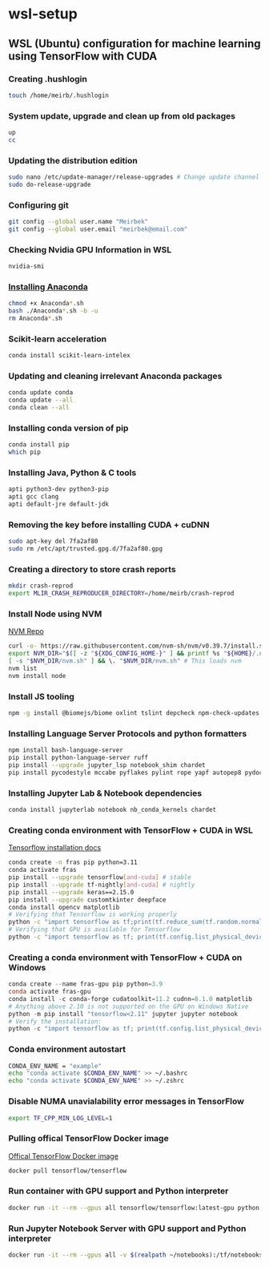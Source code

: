 # wsl-setup

## WSL (Ubuntu) configuration for machine learning using TensorFlow with CUDA

### Creating .hushlogin

```bash
touch /home/meirb/.hushlogin
```

### System update, upgrade and clean up from old packages

```bash
up
cc
```

### Updating the distribution edition

```bash
sudo nano /etc/update-manager/release-upgrades # Change update channel from lts to normal
sudo do-release-upgrade
```

### Configuring git

```bash
git config --global user.name "Meirbek"
git config --global user.email "meirbek@email.com"
```

### Checking Nvidia GPU Information in WSL

```bash
nvidia-smi
```

### [Installing Anaconda](https://www.anaconda.com/download)

```bash
chmod +x Anaconda*.sh
bash ./Anaconda*.sh -b -u
rm Anaconda*.sh
```

### Scikit-learn acceleration

```bash
conda install scikit-learn-intelex
```

### Updating and cleaning irrelevant Anaconda packages

```bash
conda update conda
conda update --all
conda clean --all
```

### Installing conda version of pip

```bash
conda install pip
which pip
```

### Installing Java, Python & C tools

```bash
apti python3-dev python3-pip
apti gcc clang
apti default-jre default-jdk
```

### Removing the key before installing CUDA + cuDNN

```bash
sudo apt-key del 7fa2af80
sudo rm /etc/apt/trusted.gpg.d/7fa2af80.gpg
```

### Creating a directory to store crash reports

```bash
mkdir crash-reprod
export MLIR_CRASH_REPRODUCER_DIRECTORY=/home/meirb/crash-reprod
```

### Install Node using NVM

[NVM Repo](https://github.com/nvm-sh/nvm?tab=readme-ov-file#installing-and-updating)

```bash
curl -o- https://raw.githubusercontent.com/nvm-sh/nvm/v0.39.7/install.sh | bash
export NVM_DIR="$([ -z "${XDG_CONFIG_HOME-}" ] && printf %s "${HOME}/.nvm" || printf %s "${XDG_CONFIG_HOME}/nvm")"
[ -s "$NVM_DIR/nvm.sh" ] && \. "$NVM_DIR/nvm.sh" # This loads nvm
nvm list
nvm install node
```

### Install JS tooling

```bash
npm -g install @biomejs/biome oxlint tslint depcheck npm-check-updates typescript prettier pnpm yarn pnpm deno bun eslint corepack
```

### Installing Language Server Protocols and python formatters

```bash
npm install bash-language-server
pip install python-language-server ruff
pip install --upgrade jupyter_lsp notebook_shim chardet
pip install pycodestyle mccabe pyflakes pylint rope yapf autopep8 pydocstyle
```

### Installing Jupyter Lab & Notebook dependencies

```bash
conda install jupyterlab notebook nb_conda_kernels chardet
```

### Creating conda environment with TensorFlow + CUDA in WSL

[Tensorflow installation docs](https://www.tensorflow.org/install/pip)

```bash
conda create -n fras pip python=3.11
conda activate fras
pip install --upgrade tensorflow[and-cuda] # stable
pip install --upgrade tf-nightly[and-cuda] # nightly
pip install --upgrade keras==2.15.0
pip install --upgrade customtkinter deepface
conda install opencv matplotlib
# Verifying that Tensorflow is working properly
python -c "import tensorflow as tf;print(tf.reduce_sum(tf.random.normal([1000, 1000])))"
# Verifying that GPU is available for Tensorflow
python -c "import tensorflow as tf; print(tf.config.list_physical_devices('GPU'))"
```

### Creating a conda environment with TensorFlow + CUDA on Windows

```powershell
conda create --name fras-gpu pip python=3.9
conda activate fras-gpu
conda install -c conda-forge cudatoolkit=11.2 cudnn=8.1.0 matplotlib
# Anything above 2.10 is not supported on the GPU on Windows Native
python -m pip install "tensorflow<2.11" jupyter jupyter notebook
# Verify the installation:
python -c "import tensorflow as tf; print(tf.config.list_physical_devices('GPU'))"
```

### Conda environment autostart

```bash
CONDA_ENV_NAME = "example"
echo "conda activate $CONDA_ENV_NAME" >> ~/.bashrc
echo "conda activate $CONDA_ENV_NAME" >> ~/.zshrc
```

### Disable NUMA unavialability error messages in TensorFlow

```bash
export TF_CPP_MIN_LOG_LEVEL=1
```

### Pulling offical TensorFlow Docker image

[Offical TensorFlow Docker image](https://hub.docker.com/r/tensorflow/tensorflow/)

```bash
docker pull tensorflow/tensorflow

```

### Run container with GPU support and Python interpreter

```bash
docker run -it --rm --gpus all tensorflow/tensorflow:latest-gpu python
```

### Run Jupyter Notebook Server with GPU support and Python interpreter

```bash
docker run -it --rm --gpus all -v $(realpath ~/notebooks):/tf/notebooks -p 8888:8888 tensorflow/tensorflow:latest-gpu-jupyter
```
